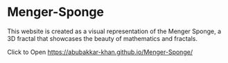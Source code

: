 # Menger-Sponge
This website is created as a visual representation of the Menger Sponge, a 3D fractal that showcases the beauty of mathematics and fractals.

Click to Open
https://abubakkar-khan.github.io/Menger-Sponge/